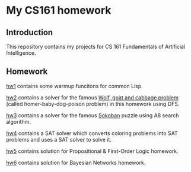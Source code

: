 # My CS161 homework


## Introduction
This repository contains my projects for CS 161 Fundamentals of Artificial Intelligence.

## Homework
[hw1](https://github.com/Luke-ZL/CS161/tree/master/hw1) contains some warmup funcitons for common Lisp.

[hw2](https://github.com/Luke-ZL/CS161/tree/master/hw2) contains a solver for the famous [Wolf, goat and cabbage problem](https://en.wikipedia.org/wiki/Wolf,_goat_and_cabbage_problem) (called homer-baby-dog-poison problem) in this homework using DFS.

[hw3](https://github.com/Luke-ZL/CS161/tree/master/hw3) contains a solver for the famous [Sokoban](https://en.wikipedia.org/wiki/Sokoban) puzzle using A8 search algorithm.

[hw4](https://github.com/Luke-ZL/CS161/tree/master/hw4) contains a SAT solver which converts coloring problems into SAT problems and uses a SAT solver to solve it.

[hw5](https://github.com/Luke-ZL/CS161/tree/master/hw5) contains solution for Propositional & First-Order Logic homework.

[hw6](https://github.com/Luke-ZL/CS161/tree/master/hw6) contains solution for Bayesian Networks homework.
